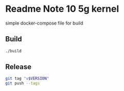 # Readme Note 10 5g kernel 
simple docker-compose file for build

## Build
```bash
./build
```

## Release
```bash
git tag "v$VERSION"
git push --tags
```
